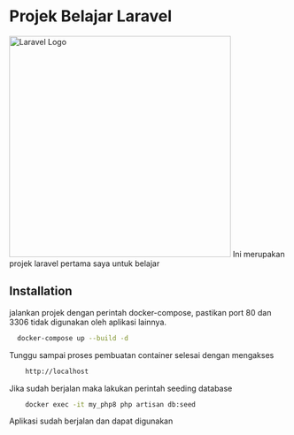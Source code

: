 # Projek Belajar Laravel
<img src="https://raw.githubusercontent.com/laravel/art/master/logo-lockup/5%20SVG/2%20CMYK/1%20Full%20Color/laravel-logolockup-cmyk-red.svg" width="400" alt="Laravel Logo">
Ini merupakan projek laravel pertama saya untuk belajar

## Installation

jalankan projek dengan perintah docker-compose, pastikan port 80 dan 3306 tidak digunakan oleh aplikasi lainnya.

```bash
  docker-compose up --build -d
```

Tunggu sampai proses pembuatan container selesai dengan mengakses

```bash
    http://localhost
```

Jika sudah berjalan maka lakukan perintah seeding database

```bash
    docker exec -it my_php8 php artisan db:seed
```

Aplikasi sudah berjalan dan dapat digunakan
